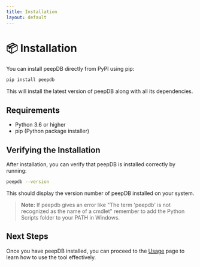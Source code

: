 ```yaml
---
title: Installation
layout: default
---
```


# 📦 Installation

You can install peepDB directly from PyPI using pip:

```bash
pip install peepdb
```

This will install the latest version of peepDB along with all its dependencies.

## Requirements

- Python 3.6 or higher
- pip (Python package installer)

## Verifying the Installation

After installation, you can verify that peepDB is installed correctly by running:

```bash
peepdb --version
```

This should display the version number of peepDB installed on your system.

> **Note:** If peepdb gives an error like "The term 'peepdb' is not recognized as the name of a cmdlet" remember to add the Python Scripts folder to your PATH in Windows.

## Next Steps

Once you have peepDB installed, you can proceed to the [Usage](usage.md) page to learn how to use the tool effectively.
